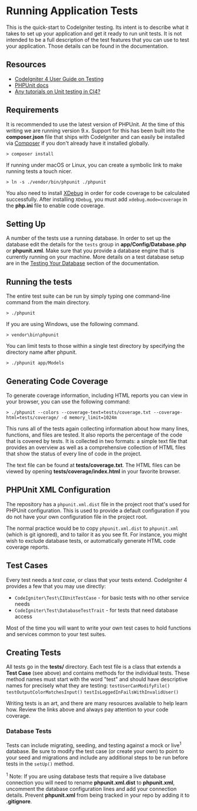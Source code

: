 # Running Application Tests

This is the quick-start to CodeIgniter testing. Its intent is to describe what
it takes to set up your application and get it ready to run unit tests. It is
not intended to be a full description of the test features that you can use to
test your application. Those details can be found in the documentation.

## Resources

- [CodeIgniter 4 User Guide on Testing](https://codeigniter4.github.io/userguide/testing/index.html)
- [PHPUnit docs](https://phpunit.de/documentation.html)
- [Any tutorials on Unit testing in CI4?](https://forum.codeigniter.com/showthread.php?tid=81830)

## Requirements

It is recommended to use the latest version of PHPUnit. At the time of this
writing we are running version 9.x. Support for this has been built into the
**composer.json** file that ships with CodeIgniter and can easily be installed
via [Composer](https://getcomposer.org/) if you don't already have it installed
globally.

```console
> composer install
```

If running under macOS or Linux, you can create a symbolic link to make running
tests a touch nicer.

```console
> ln -s ./vendor/bin/phpunit ./phpunit
```

You also need to install [XDebug](https://xdebug.org/docs/install) in order for
code coverage to be calculated successfully. After installing `XDebug`, you must
add `xdebug.mode=coverage` in the **php.ini** file to enable code coverage.

## Setting Up

A number of the tests use a running database. In order to set up the database
edit the details for the `tests` group in **app/Config/Database.php** or
**phpunit.xml**. Make sure that you provide a database engine that is currently
running on your machine. More details on a test database setup are in the
[Testing Your Database](https://codeigniter4.github.io/userguide/testing/database.html)
section of the documentation.

## Running the tests

The entire test suite can be run by simply typing one command-line command from
the main directory.

```console
> ./phpunit
```

If you are using Windows, use the following command.

```console
> vendor\bin\phpunit
```

You can limit tests to those within a single test directory by specifying the
directory name after phpunit.

```console
> ./phpunit app/Models
```

## Generating Code Coverage

To generate coverage information, including HTML reports you can view in your
browser, you can use the following command:

```console
> ./phpunit --colors --coverage-text=tests/coverage.txt --coverage-html=tests/coverage/ -d memory_limit=1024m
```

This runs all of the tests again collecting information about how many lines,
functions, and files are tested. It also reports the percentage of the code that
is covered by tests. It is collected in two formats: a simple text file that
provides an overview as well as a comprehensive collection of HTML files that
show the status of every line of code in the project.

The text file can be found at **tests/coverage.txt**. The HTML files can be
viewed by opening **tests/coverage/index.html** in your favorite browser.

## PHPUnit XML Configuration

The repository has a `phpunit.xml.dist` file in the project root that's used for
PHPUnit configuration. This is used to provide a default configuration if you do
not have your own configuration file in the project root.

The normal practice would be to copy `phpunit.xml.dist` to `phpunit.xml` (which
is git ignored), and to tailor it as you see fit. For instance, you might wish
to exclude database tests, or automatically generate HTML code coverage reports.

## Test Cases

Every test needs a _test case_, or class that your tests extend. CodeIgniter 4
provides a few that you may use directly:

- `CodeIgniter\Test\CIUnitTestCase` - for basic tests with no other service
  needs
- `CodeIgniter\Test\DatabaseTestTrait` - for tests that need database access

Most of the time you will want to write your own test cases to hold functions
and services common to your test suites.

## Creating Tests

All tests go in the **tests/** directory. Each test file is a class that extends
a **Test Case** (see above) and contains methods for the individual tests. These
method names must start with the word "test" and should have descriptive names
for precisely what they are testing: `testUserCanModifyFile()`
`testOutputColorMatchesInput()` `testIsLoggedInFailsWithInvalidUser()`

Writing tests is an art, and there are many resources available to help learn
how. Review the links above and always pay attention to your code coverage.

### Database Tests

Tests can include migrating, seeding, and testing against a mock or
live<sup>1</sup> database. Be sure to modify the test case (or create your own)
to point to your seed and migrations and include any additional steps to be run
before tests in the `setUp()` method.

<sup>1</sup> Note: If you are using database tests that require a live database
connection you will need to rename **phpunit.xml.dist** to **phpunit.xml**,
uncomment the database configuration lines and add your connection details.
Prevent **phpunit.xml** from being tracked in your repo by adding it to
**.gitignore**.
